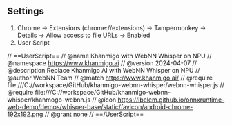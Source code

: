## Settings

1. Chrome -> Extensions (chrome://extensions) -> Tampermonkey -> Details -> Allow access to file URLs -> Enabled 
2. User Script

// ==UserScript==
// @name         Khanmigo with WebNN Whisper on NPU
// @namespace    https://www.khanmigo.ai
// @version      2024-04-07
// @description  Replace Khanmigo AI with WebNN Whisper on NPU
// @author       WebNN Team
// @match        https://www.khanmigo.ai/
// @require      file:///C://workspace/GitHub/khanmigo-webnn-whisper/webnn-whisper.js
// @require      file:///C://workspace/GitHub/khanmigo-webnn-whisper/khanmogo-webnn.js
// @icon         https://ibelem.github.io/onnxruntime-web-demo/demos/whisper-base/static/favicon/android-chrome-192x192.png
// @grant        none
// ==/UserScript==